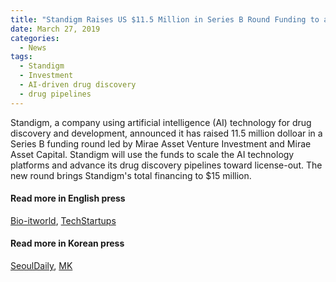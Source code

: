 ```yaml
---
title: "Standigm Raises US $11.5 Million in Series B Round Funding to advance its AI-powered drug pipelines toward license-out"
date: March 27, 2019
categories:
  - News
tags:
  - Standigm
  - Investment
  - AI-driven drug discovery
  - drug pipelines
---
```


Standigm, a company using artificial intelligence (AI) technology for drug discovery and development, announced it has raised 11.5 million dolloar in a Series B funding round led by Mirae Asset Venture Investment and Mirae Asset Capital. Standigm will use the funds to scale the AI technology platforms and advance its drug discovery pipelines toward license-out. The new round brings Standigm's total financing to $15 million.

#### Read more in English press
[Bio-itworld](http://www.bio-itworld.com/Press-Release/Standigm-Raises-US-$11-5-Million-in-Series-B-Round-Funding-to-advance-its-AI-powered-drug-pipelines-toward-license-out-/), [TechStartups](https://techstartups.com/2019/03/27/south-korea-startup-standigm-secures-11-5-million-series-b-scale-ai-powered-drug-pipelines-toward-license/)

#### Read more in Korean press
[SeoulDaily](https://www.sedaily.com/NewsView/1VGGJAW0R1), [MK](https://www.mk.co.kr/news/business/view/2019/03/133002/)

